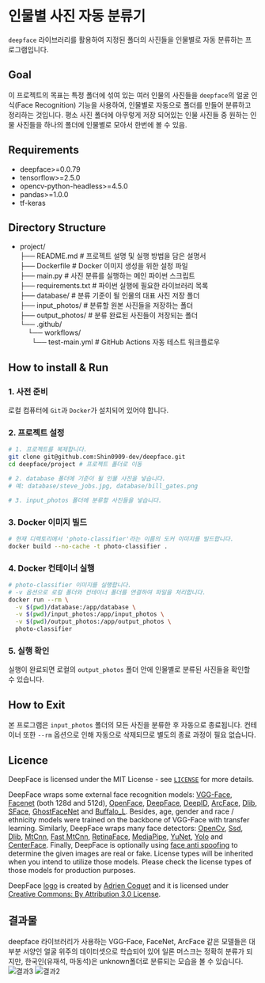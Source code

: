 # 인물별 사진 자동 분류기

`deepface` 라이브러리를 활용하여 지정된 폴더의 사진들을 인물별로 자동 분류하는 프로그램입니다.

## Goal 
이 프로젝트의 목표는 특정 폴더에 섞여 있는 여러 인물의 사진들을 `deepface`의 얼굴 인식(Face Recognition) 기능을 사용하여, 인물별로 자동으로 폴더를 만들어 분류하고 정리하는 것입니다.
평소 사진 폴더에 아무렇게 저장 되어있는 인물 사진들 중 원하는 인물 사진들을 하나의 폴더에 인물별로 모아서 한번에 볼 수 있음.

## Requirements 
- deepface>=0.0.79
- tensorflow>=2.5.0
- opencv-python-headless>=4.5.0
- pandas>=1.0.0
- tf-keras

## Directory Structure 
- project/<br>
├── README.md           # 프로젝트 설명 및 실행 방법을 담은 설명서<br>
├── Dockerfile          # Docker 이미지 생성을 위한 설정 파일<br>
├── main.py             # 사진 분류를 실행하는 메인 파이썬 스크립트<br>
├── requirements.txt    # 파이썬 실행에 필요한 라이브러리 목록<br>
├── database/           # 분류 기준이 될 인물의 대표 사진 저장 폴더<br>
├── input_photos/       # 분류할 원본 사진들을 저장하는 폴더<br>
├── output_photos/      # 분류 완료된 사진들이 저장되는 폴더<br>
└── .github/<br>
&nbsp;&nbsp;&nbsp;&nbsp;└── workflows/<br>
&nbsp;&nbsp;&nbsp;&nbsp;&nbsp;&nbsp;└── test-main.yml # GitHub Actions 자동 테스트 워크플로우

## How to install & Run 

### 1. 사전 준비
로컬 컴퓨터에 `Git`과 `Docker`가 설치되어 있어야 합니다.

### 2. 프로젝트 설정
```bash
# 1. 프로젝트를 복제합니다.
git clone git@github.com:Shin0909-dev/deepface.git
cd deepface/project # 프로젝트 폴더로 이동

# 2. database 폴더에 기준이 될 인물 사진을 넣습니다.
# 예: database/steve_jobs.jpg, database/bill_gates.png

# 3. input_photos 폴더에 분류할 사진들을 넣습니다.
```

### 3. Docker 이미지 빌드
```bash
# 현재 디렉토리에서 'photo-classifier'라는 이름의 도커 이미지를 빌드합니다.
docker build --no-cache -t photo-classifier .
```

### 4. Docker 컨테이너 실행
```bash
# photo-classifier 이미지를 실행합니다.
# -v 옵션으로 로컬 폴더와 컨테이너 폴더를 연결하여 파일을 처리합니다.
docker run --rm \
  -v $(pwd)/database:/app/database \
  -v $(pwd)/input_photos:/app/input_photos \
  -v $(pwd)/output_photos:/app/output_photos \
  photo-classifier
```

### 5. 실행 확인
실행이 완료되면 로컬의 `output_photos` 폴더 안에 인물별로 분류된 사진들을 확인할 수 있습니다.

## How to Exit 
본 프로그램은 `input_photos` 폴더의 모든 사진을 분류한 후 자동으로 종료됩니다. 컨테이너 또한 `--rm` 옵션으로 인해 자동으로 삭제되므로 별도의 종료 과정이 필요 없습니다.

## Licence

DeepFace is licensed under the MIT License - see [`LICENSE`](https://github.com/serengil/deepface/blob/master/LICENSE) for more details.

DeepFace wraps some external face recognition models: [VGG-Face](http://www.robots.ox.ac.uk/~vgg/software/vgg_face/), [Facenet](https://github.com/davidsandberg/facenet/blob/master/LICENSE.md) (both 128d and 512d), [OpenFace](https://github.com/iwantooxxoox/Keras-OpenFace/blob/master/LICENSE), [DeepFace](https://github.com/swghosh/DeepFace), [DeepID](https://github.com/Ruoyiran/DeepID/blob/master/LICENSE.md), [ArcFace](https://github.com/leondgarse/Keras_insightface/blob/master/LICENSE), [Dlib](https://github.com/davisking/dlib/blob/master/dlib/LICENSE.txt), [SFace](https://github.com/opencv/opencv_zoo/blob/master/models/face_recognition_sface/LICENSE), [GhostFaceNet](https://github.com/HamadYA/GhostFaceNets/blob/main/LICENSE) and
[Buffalo_L](https://github.com/deepinsight/insightface/blob/master/README.md). Besides, age, gender and race / ethnicity models were trained on the backbone of VGG-Face with transfer learning. Similarly, DeepFace wraps many face detectors: [OpenCv](https://github.com/opencv/opencv/blob/4.x/LICENSE), [Ssd](https://github.com/opencv/opencv/blob/master/LICENSE), [Dlib](https://github.com/davisking/dlib/blob/master/LICENSE.txt), [MtCnn](https://github.com/ipazc/mtcnn/blob/master/LICENSE), [Fast MtCnn](https://github.com/timesler/facenet-pytorch/blob/master/LICENSE.md), [RetinaFace](https://github.com/serengil/retinaface/blob/master/LICENSE), [MediaPipe](https://github.com/google/mediapipe/blob/master/LICENSE), [YuNet](https://github.com/ShiqiYu/libfacedetection/blob/master/LICENSE), [Yolo](https://github.com/derronqi/yolov8-face/blob/main/LICENSE) and [CenterFace](https://github.com/Star-Clouds/CenterFace/blob/master/LICENSE). Finally, DeepFace is optionally using [face anti spoofing](https://github.com/minivision-ai/Silent-Face-Anti-Spoofing/blob/master/LICENSE) to determine the given images are real or fake. License types will be inherited when you intend to utilize those models. Please check the license types of those models for production purposes.

DeepFace [logo](https://thenounproject.com/term/face-recognition/2965879/) is created by [Adrien Coquet](https://thenounproject.com/coquet_adrien/) and it is licensed under [Creative Commons: By Attribution 3.0 License](https://creativecommons.org/licenses/by/3.0/).
## 결과물
deepface 라이브러리가 사용하는 VGG-Face, FaceNet, ArcFace 같은 모델들은 대부분 서양인 얼굴 위주의 데이터셋으로 학습되어 있어 일론 머스크는 정확히 분류가 되지만, 한국인(유재석, 마동석)은 unknown폴더로 분류되는 모습을 볼 수 있습니다.
![결과3](https://github.com/user-attachments/assets/28db120f-93d7-4a9e-ba37-ae7bab002ac0)
![결과2](https://github.com/user-attachments/assets/631eb1de-5307-4ea9-b7a8-a86db126b877)

